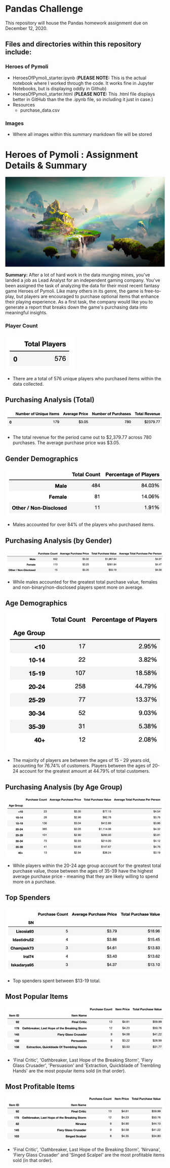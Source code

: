# Pandas Challenge
This repository will house the Pandas homework assignment due on December 12, 2020.

## Files and directories within this repository include:

### Heroes of Pymoli
* HeroesOfPymoli_starter.ipynb (**PLEASE NOTE:** This is the actual notebook where I worked through the code. It works fine in Jupyter Notebooks, but is displaying oddly in Github)
* HeroesOfPymoli_starter.html (**PLEASE NOTE:** This .html file displays better in GitHub than the the .ipynb file, so including it just in case.)
* Resources
  * purchase_data.csv
### Images
* Where all images within this summary markdown file will be stored

# Heroes of Pymoli : Assignment Details & Summary
![HeroesofPymoli](https://github.com/shadeetabasi/pandas-challenge/blob/main/Images/Fantasy.png)

**Summary:** After a lot of hard work in the data munging mines, you've landed a job as Lead Analyst for an independent gaming company. You've been assigned the task of analyzing the data for their most recent fantasy game Heroes of Pymoli. Like many others in its genre, the game is free-to-play, but players are encouraged to purchase optional items that enhance their playing experience. As a first task, the company would like you to generate a report that breaks down the game's purchasing data into meaningful insights.

### Player Count
![PlayerCount](https://github.com/shadeetabasi/pandas-challenge/blob/main/Images/Player%20Count.png)

* There are a total of 576 unique players who purchased items within the data collected.

## Purchasing Analysis (Total)
![PurchasingAnalysisTotal](https://github.com/shadeetabasi/pandas-challenge/blob/main/Images/Purchasing%20Analysis%20-%20Total.png)

* The total revenue for the period came out to $2,379.77 across 780 purchases. The average purchase price was $3.05.

## Gender Demographics
![GenderDemographics](https://github.com/shadeetabasi/pandas-challenge/blob/main/Images/Gender%20Demographics.png)

* Males accounted for over 84% of the players who purchased items.

## Purchasing Analysis (by Gender)
![PurchasingAnalysisbyGender](https://github.com/shadeetabasi/pandas-challenge/blob/main/Images/Purchasing%20Analysis%20-%20by%20Gender.png)

* While males accounted for the greatest total purchase value, females and non-binary/non-disclosed players spent more on average.

## Age Demographics
![AgeDemographics](https://github.com/shadeetabasi/pandas-challenge/blob/main/Images/Age%20Demographics.png)

* The majority of players are between the ages of 15 - 29 years old, accounting for 76.74% of customers. Players between the ages of 20-24 account for the greatest amount at 44.79% of total customers. 

## Purchasing Analysis (by Age Group)
![PurchasingAnalysisbyGender](https://github.com/shadeetabasi/pandas-challenge/blob/main/Images/Purchasing%20Analysis%20-%20by%20Age%20Group.png)

* While players within the 20-24 age group account for the greatest total purchase value, those between the ages of 35-39 have the highest average purchase price - meaning that they are likely willing to spend more on a purchase.

## Top Spenders
![TopSpenders](https://github.com/shadeetabasi/pandas-challenge/blob/main/Images/Top%20Spenders.png)

* Top spenders spent between $13-19 total.

## Most Popular Items
![MostPopularItems](https://github.com/shadeetabasi/pandas-challenge/blob/main/Images/Most%20Popular%20Items.png)

* 'Final Critic', 'Oathbreaker, Last Hope of the Breaking Storm', 'Fiery Glass Crusader', 'Persuasion' and 'Extraction, Quickblade of Trembling Hands' are the most popular items sold (in that order).

## Most Profitable Items
![MostProfitableItems](https://github.com/shadeetabasi/pandas-challenge/blob/main/Images/Most%20Profitable%20Items.png)

* 'Final Critic', 'Oathbreaker, Last Hope of the Breaking Storm', 'Nirvana', 'Fiery Glass Crusader' and 'Singed Scalpel' are the most profitable items sold (in that order).
